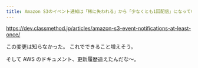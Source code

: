 ```yaml
---
title: Amazon S3のイベント通知は「稀に失われる」から「少なくとも1回配信」になっていました | DevelopersIO
---
```


https://dev.classmethod.jp/articles/amazon-s3-event-notifications-at-least-once/

この変更は知らなかった。
これでできること増えそう。

そして AWS のドキュメント、更新履歴追えたんだな〜。


